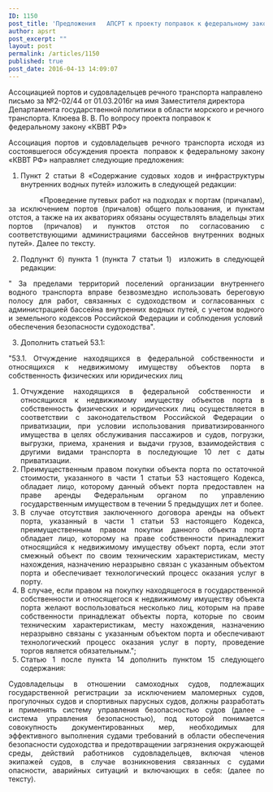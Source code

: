 ```yaml
---
ID: 1150
post_title: 'Предложения   АПСРТ к проекту поправок к федеральному закону «КВВТ РФ»'
author: apsrt
post_excerpt: ""
layout: post
permalink: /articles/1150
published: true
post_date: 2016-04-13 14:09:07
---
```

Ассоциацией портов и судовладельцев речного транспорта направлено письмо за №2-02/44 от 01.03.2016г на имя Заместителя директора Департамента государственной политики в области морского и речного транспорта. Клюева В. В. По вопросу проекта поправок к федеральному закону «КВВТ РФ»
<p style="text-align: justify;">Ассоциация портов и судовладельцев речного транспорта исходя из состоявшегося обсуждения проекта  поправок к федеральному закону «КВВТ РФ» направляет следующие предложения:</p>
<ol style="text-align: justify;">
	<li>Пункт 2 статьи 8 «Содержание судовых ходов и инфраструктуры внутренних водных путей» изложить в следующей редакции:</li>
</ol>
<p style="text-align: justify;">             «Проведение путевых работ на подходах к портам (причалам), за исключением портов (причалов) общего пользования, и пунктам отстоя, а также на их акваториях обязаны осуществлять владельцы этих портов (причалов) и пунктов отстоя по согласованию с соответствующими администрациями бассейнов внутренних водных путей». Далее по тексту.</p>
<ol style="text-align: justify;" start="2">
	<li>Подпункт б) пункта 1 (пункта 7 статьи 1)  изложить в следующей редакции:</li>
</ol>
<p style="text-align: justify;">" За пределами территорий поселений организации внутреннего водного транспорта вправе безвозмездно использовать береговую полосу для работ, связанных с судоходством и согласованных с администрацией бассейна внутренних водных путей, с учетом водного и земельного кодексов Российской Федерации и соблюдения условий  обеспечения безопасности судоходства".</p>
<ol style="text-align: justify;" start="3">
	<li>Дополнить статьей 53.1:</li>
</ol>
<p style="text-align: justify;">"53.1. Отчуждение находящихся в федеральной собственности и относящихся к недвижимому имуществу объектов порта в собственность физических или юридических лиц</p>
<ol style="text-align: justify;">
	<li>Отчуждение находящихся в федеральной собственности и относящихся к недвижимому имуществу объектов порта в собственность физических и юридических лиц осуществляется в соответствии с законодательством Российской Федерации о приватизации, при условии использования приватизированного имущества в целях обслуживания пассажиров и судов, погрузки, выгрузки, приема, хранения и выдачи грузов, взаимодействия с другими видами транспорта в последующие 10 лет с даты приватизации.</li>
	<li>Преимущественным правом покупки объекта порта по остаточной стоимости, указанного в части 1 статьи 53 настоящего Кодекса, обладает лицо, которому данный объект порта предоставлен на праве аренды Федеральным органом по управлению государственным имуществом в течении 5 предыдущих лет и более.</li>
	<li>В случае отсутствия заключенного договора аренды на объект порта, указанный в части 1 статьи 53 настоящего Кодекса, преимущественным правом покупки данного объекта порта обладает лицо, которому на праве собственности принадлежит относящийся к недвижимому имуществу объект порта, если этот смежный объект по своим техническим характеристикам, месту нахождения, назначению неразрывно связан с указанным объектом порта и обеспечивает технологический процесс оказания услуг в порту.</li>
	<li>В случае, если правом на покупку находящегося в государственной собственности и относящегося к недвижимому имуществу объекта порта желают воспользоваться несколько лиц, которым на праве собственности принадлежат объекты порта, которые по своим техническим характеристикам, месту нахождения, назначению неразрывно связаны с указанным объектом порта и обеспечивают технологический процесс оказания услуг в порту, проведение торгов является обязательным.";</li>
	<li>Статью 1 после пункта 14 дополнить пунктом 15 следующего содержания:</li>
</ol>
<p style="text-align: justify;">Судовладельцы в отношении самоходных судов, подлежащих государственной регистрации за исключением маломерных судов, прогулочных судов и спортивных парусных судов, должны разработать и применять систему управления безопасностью судов (далее – система управления безопасностью), под которой понимается совокупность документированных мер, необходимых для эффективного выполнения судами требований в области обеспечения безопасности судоходства и предотвращении загрязнения окружающей среды, действий работников судовладельцев, включая членов экипажей судов, в случае возникновения связанных с судами опасности, аварийных ситуаций и включающих в себя: (далее по тексту).</p>